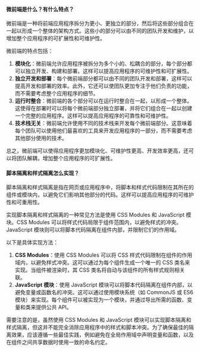 <!--
 * @Author: Shu Binqi
 * @Date: 2023-03-03 01:38:37
 * @LastEditors: Shu Binqi
 * @LastEditTime: 2023-03-03 20:49:59
 * @Description: 微前端面试题（3题）
 * @Version: 1.0.0
 * @FilePath: \interviewQuestions\PC端\微前端.md
-->

#### 微前端是什么？有什么特点？

微前端是一种将前端应用程序拆分为更小、更独立的部分，然后将这些部分组合在一起以形成一个整体的架构方式。这些小的部分可以由不同的团队开发和维护，以增加整个应用程序的可扩展性和可维护性。

微前端的特点包括：

1. **模块化**：微前端允许应用程序被拆分为多个小的、松耦合的部分，每个部分都可以独立开发、构建和部署。这样可以提高应用程序的可维护性和可扩展性。
1. **独立开发和部署**：每个微前端部分都可以由不同的团队开发和部署，这样可以提高开发和部署的效率。此外，它还可以使团队更加专注于他们负责的功能，而不需要考虑整个应用程序的细节。
1. **运行时整合**：微前端的各个部分可以在运行时整合在一起，以形成一个整体。这使得在部署时可以将每个微前端部分独立部署，并将它们组合在一起以创建一个完整的应用程序。这样可以提高应用程序的可靠性和可维护性。
1. **技术栈无关**：微前端允许使用不同的技术栈来开发每个微前端部分。这意味着每个团队可以使用他们最喜欢的工具来开发应用程序的一部分，而不需要考虑其他部分使用的技术。

总之，微前端可以使得应用程序更加模块化、可维护性更高、开发效率更高，还可以将团队解耦，增加整个应用程序的可扩展性。

#### 脚本隔离和样式隔离怎么实现？

脚本隔离和样式隔离是指在网页或应用程序中，将脚本和样式代码限制在其所在的组件或模块内，以避免它们影响其他部分的代码。这样可以提高应用程序的可维护性和可重用性。

实现脚本隔离和样式隔离的一种常见方法是使用 CSS Modules 和 JavaScript 模块。CSS Modules 可以将样式代码局限于组件范围内，以避免样式的冲突。JavaScript 模块则可以将脚本代码隔离在组件内部，并限制它们的作用域。

以下是具体实现方法：

1. **CSS Modules**：使用 CSS Modules 可以将 CSS 样式代码限制在组件的作用域内，以避免样式冲突。这可以通过为每个组件生成一个唯一的 CSS 类名来实现。当组件被渲染时，其 CSS 类名将自动与该组件的所有样式规则相关联。
1. **JavaScript 模块**：使用 JavaScript 模块可以将脚本代码隔离在组件内部，以避免变量或函数名的冲突。这可以通过使用模块系统（如 CommonJS 或 ES6 模块）来实现。每个组件可以被实现为一个模块，并通过导出所需的函数、变量和类来提供公共 API。

需要注意的是，虽然使用 CSS Modules 和 JavaScript 模块可以实现脚本隔离和样式隔离，但这并不能完全消除应用程序中的样式和脚本冲突。为了确保最佳的隔离效果，应该遵循一些最佳实践，例如避免在全局作用域中声明变量和函数，以及在组件之间共享数据时使用一致的命名约定。
